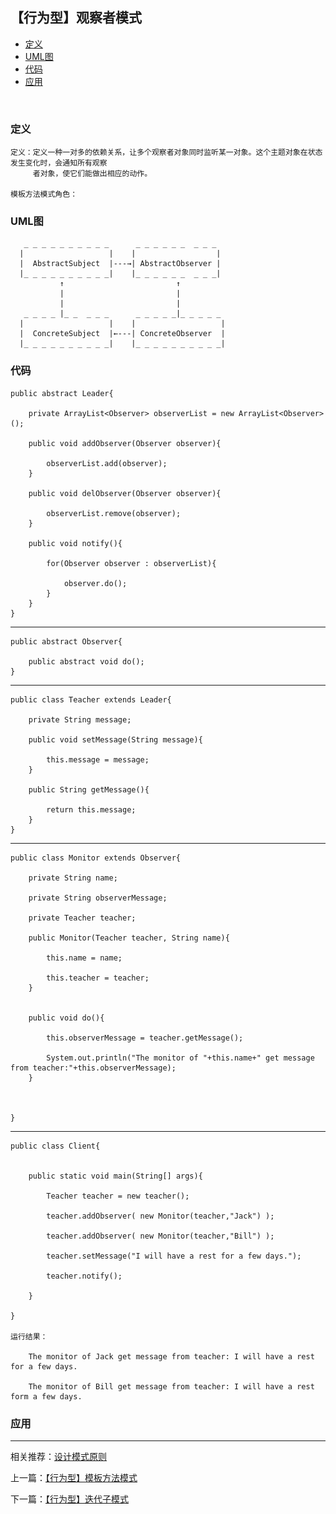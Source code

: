 

## 【行为型】观察者模式

*   [定义](#define)
*   [UML图](#UML)
*   [代码](#code)
*   [应用](#app)

<img src="/logo.jpg" width="0" height="0" />


<h3 id="define">定义</h3>

    定义：定义一种一对多的依赖关系，让多个观察者对象同时监听某一对象。这个主题对象在状态发生变化时，会通知所有观察
         者对象，使它们能做出相应的动作。

    模板方法模式角色：



<h3 id="UML">UML图</h3>

       _ _ _ _ _ _ _ _ _ _      _ _ _ _ _ _  _ _ _
      |                   |    |                  |
      |  AbstractSubject  |---→| AbstractObserver |
      |_ _ _ _ _ _ _ _ _ _|    |_ _ _ _ _ _  _ _ _|
               ↑                         ↑
               |                         |
               |                         |
       _ _ _ _ |_ _  _ _ _      _ _ _ _ _|_ _ _ _ _
      |                   |    |                   |
      |  ConcreteSubject  |←---| ConcreteObserver  |
      |_ _ _ _ _ _ _ _ _ _|    |_ _ _ _ _ _ _ _ _ _|



<h3 id="code">代码</h3>

    public abstract Leader{

        private ArrayList<Observer> observerList = new ArrayList<Observer>();

        public void addObserver(Observer observer){

            observerList.add(observer);
        }

        public void delObserver(Observer observer){

            observerList.remove(observer);
        }

        public void notify(){

            for(Observer observer : observerList){

                observer.do();
            }
        }
    }


***

    public abstract Observer{

        public abstract void do();
    }

***

    public class Teacher extends Leader{

        private String message;

        public void setMessage(String message){

            this.message = message;
        }

        public String getMessage(){

            return this.message;
        }
    }
***

    public class Monitor extends Observer{

        private String name;

        private String observerMessage;

        private Teacher teacher;

        public Monitor(Teacher teacher, String name){

            this.name = name;

            this.teacher = teacher;
        }


        public void do(){

            this.observerMessage = teacher.getMessage();

            System.out.println("The monitor of "+this.name+" get message from teacher:"+this.observerMessage);
        }



    }


***

    public class Client{


        public static void main(String[] args){

            Teacher teacher = new teacher();

            teacher.addObserver( new Monitor(teacher,"Jack") );

            teacher.addObserver( new Monitor(teacher,"Bill") );

            teacher.setMessage("I will have a rest for a few days.");

            teacher.notify();

        }

    }

    运行结果：

        The monitor of Jack get message from teacher: I will have a rest for a few days.

        The monitor of Bill get message from teacher: I will have a rest form a few days.




<h3 id="app">应用</h3>



***

相关推荐：[设计模式原则](./Principle)


上一篇：[【行为型】模板方法模式](./TemplateMethod)

下一篇：[【行为型】迭代子模式](./Iterator)







